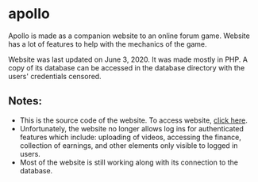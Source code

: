 # apollo
Apollo is made as a companion website to an online forum game. Website has a lot of features to help with the mechanics of the game.

Website was last updated on June 3, 2020. It was made mostly in PHP. A copy of its database can be accessed in the database directory with the users' credentials censored. 

## Notes: 
- This is the source code of the website. To access website, [click here](https://apollo.6te.net). 
- Unfortunately, the website no longer allows log ins for authenticated features which include: uploading of videos, accessing the finance, collection of earnings, and other elements only visible to logged in users. 
- Most of the website is still working along with its connection to the database. 
